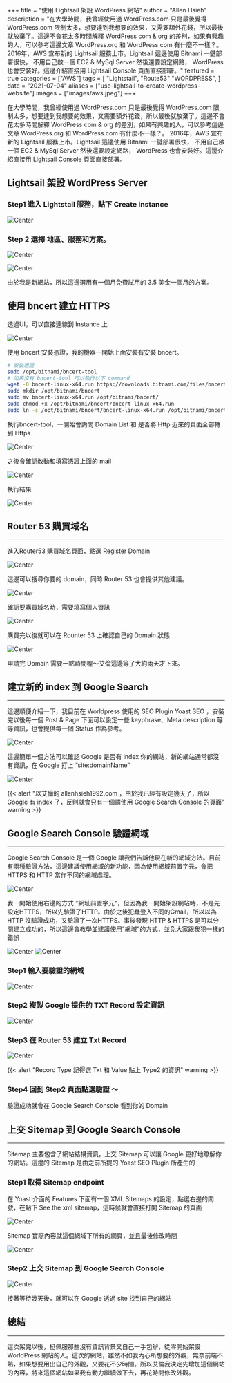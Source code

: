 +++
title = "使用 Lightsail 架設 WordPress 網站"
author = "Allen Hsieh"
description = "在大學時間，我曾經使用過 WordPress.com 只是最後覺得 WordPress.com 限制太多，想要達到我想要的效果，又需要額外花錢，所以最後就放棄了。這邊不會花太多時間解釋 WordPress com & org 的差別，如果有興趣的人，可以參考這邊文章 WordPress.org 和 WordPress.com 有什麼不一樣？。 2016年，AWS 宣布新的 Lightsail 服務上市。Lightsail 這邊使用 Bitnami 一鍵部署很快， 不用自己啟一個 EC2 & MySql Server 然後還要設定網路， WordPress 也會安裝好。這邊介紹直接用 Lightsail Console 頁面直接部署。"
featured = true
categories = ["AWS"]
tags = [
    "Lightstail",
    "Route53"
    "WORDPRESS",
]
date = "2021-07-04"
aliases = ["use-lightsail-to-create-wordpress-website"]
images = ["images/aws.jpeg"]
+++

在大學時間，我曾經使用過 WordPress.com 只是最後覺得 WordPress.com 限制太多，想要達到我想要的效果，又需要額外花錢，所以最後就放棄了。這邊不會花太多時間解釋 WordPress com & org 的差別，如果有興趣的人，可以參考這邊文章 WordPress.org 和 WordPress.com 有什麼不一樣？。 2016年，AWS 宣布新的 Lightsail 服務上市。Lightsail 這邊使用 Bitnami 一鍵部署很快， 不用自己啟一個 EC2 & MySql Server 然後還要設定網路， WordPress 也會安裝好。這邊介紹直接用 Lightsail Console 頁面直接部署。

## Lightsail 架設 WordPress Server

### Step1 進入 Lightstail 服務，點下 Create instance

![Center](/images/post/use-lightsail-to-create-wordpress-website/Lightsail1.png#center)

### Step 2 選擇 地區、服務和方案。

![Center](/images/post/use-lightsail-to-create-wordpress-website/Lightsail2.png#center)

![Center](/images/post/use-lightsail-to-create-wordpress-website/Lightsail3.png#center)

由於我是新網站，所以這邊選用有一個月免費試用的 3.5 美金一個月的方案。


## 使用 bncert 建立 HTTPS

透過UI，可以直接連線到 Instance 上

![Center](/images/post/use-lightsail-to-create-wordpress-website/ssh_to_lightsail_instance.png#center)

使用 bncert 安裝憑證，我的機器一開始上面安裝有安裝 bncert。

```bash
# 安裝憑證
sudo /opt/bitnami/bncert-tool
# 如果沒有 bncert-tool 可以執行以下 command
wget -O bncert-linux-x64.run https://downloads.bitnami.com/files/bncert/latest/bncert-linux-x64.run
sudo mkdir /opt/bitnami/bncert
sudo mv bncert-linux-x64.run /opt/bitnami/bncert/
sudo chmod +x /opt/bitnami/bncert/bncert-linux-x64.run
sudo ln -s /opt/bitnami/bncert/bncert-linux-x64.run /opt/bitnami/bncert-tool
```

執行bncert-tool，一開始會詢問 Domain List 和 是否將 Http 近來的頁面全部轉到 Https

![Center](/images/post/use-lightsail-to-create-wordpress-website/bncert2.png#center)

之後會確認改動和填寫憑證上面的 mail

![Center](/images/post/use-lightsail-to-create-wordpress-website/bncert3.png#center)

執行結果

![Center](/images/post/use-lightsail-to-create-wordpress-website/bncert4.png#center)

## Router 53 購買域名
---

進入Router53 購買域名頁面，點選 Register Domain

![Center](/images/post/use-lightsail-to-create-wordpress-website/router53_1.png#center)

這邊可以搜尋你要的 domain，同時 Router 53 也會提供其他建議。

![Center](/images/post/use-lightsail-to-create-wordpress-website/router53_2.png#center)

確認要購買域名時，需要填寫個人資訊

![Center](/images/post/use-lightsail-to-create-wordpress-website/router53_3.png#center)

購買完以後就可以在 Rounter 53 上確認自己的 Domain 狀態

![Center](/images/post/use-lightsail-to-create-wordpress-website/router53_4.png#center)

申請完 Domain 需要一點時間喔～艾倫這邊等了大約兩天才下來。

## 建立新的 index 到 Google Search
---

這邊順便介紹一下，我目前在 Worldpress 使用的 SEO Plugin Yoast SEO ，安裝完以後每一個 Post & Page 下面可以設定一些 keyphrase、Meta description 等等資訊，也會提供每一個 Status 作為參考。

![Center](/images/post/use-lightsail-to-create-wordpress-website/seo_example.png#center)

這邊簡單一個方法可以確認 Google 是否有 index 你的網站，新的網站通常都沒有資訊，在 Google 打上 “site:domainName”

![Center](/images/post/use-lightsail-to-create-wordpress-website/google_site_result.png#center)

{{< alert "以艾倫的 allenhsieh1992.com ，由於我已經有設定幾天了，所以 Google 有 index 了，反則就會只有一個請使用 Google Search Console 的頁面" warning >}}



## Google Search Console 驗證網域
---

Google Search Console 是一個 Google 讓我們告訴他現在新的網域方法。目前有兩種驗證方法，這邊建議使用網域的新功能，因為使用網域前置字元，會把 HTTPS 和 HTTP 當作不同的網域處理。

![Center](/images/post/use-lightsail-to-create-wordpress-website/google_search_console_add_domain.png#center)

我一開始使用右邊的方式 "網址前置字元"，但因為我一開始架設網站時，不是先設定HTTPS，所以先驗證了HTTP。由於之後犯蠢登入不同的Gmail，所以以為HTTP 沒驗證成功，又驗證了一次HTTPS。事後發現 HTTP & HTTPS 是可以分開建立成功的，所以這邊會教學並建議使用"網域"的方式，並免大家跟我犯一樣的錯誤

![Center](/images/post/use-lightsail-to-create-wordpress-website/google_search_console_add_domain1.png#center)
![Center](/images/post/use-lightsail-to-create-wordpress-website/google_search_console_add_domain2.png#center)

### Step1 輸入要驗證的網域

![Center](/images/post/use-lightsail-to-create-wordpress-website/add_domain_step1.png#center)

### Step2 複製 Google 提供的 TXT Record 設定資訊

![Center](/images/post/use-lightsail-to-create-wordpress-website/add_domain_step2.png#center)

### Step3 在 Router 53 建立 Txt Record

![Center](/images/post/use-lightsail-to-create-wordpress-website/add_domain_step3.png#center)

{{< alert "Record Type 記得選 Txt 和 Value 貼上 Type2 的資訊" warning >}}

### Step4 回到 Step2 頁面點選驗證 ～

驗證成功就會在 Google Search Console 看到你的 Domain


## 上交 Sitemap 到 Google Search Console
---

Sitemap 主要包含了網站結構資訊，上交 Sitemap 可以讓 Google 更好地瞭解你的網站。這邊的 Sitemap 是由之前所提的 Yoast SEO Plugin 所產生的


### Step1 取得 Sitemap endpoint

在 Yoast 介面的 Features 下面有一個 XML Sitemaps 的設定，點選右邊的問號，在點下 See the xml sitemap，這時候就會直接打開 Sitemap 的頁面

![Center](/images/post/use-lightsail-to-create-wordpress-website/Sitemap.png#center)

Sitemap 實際內容就這個網域下所有的網頁，並且最後修改時間

![Center](/images/post/use-lightsail-to-create-wordpress-website/Sitemap2.png#center)

### Step2 上交 Sitemap 到 Google Search Console

![Center](/images/post/use-lightsail-to-create-wordpress-website/Sitemap3.png#center)

接著等待幾天後，就可以在 Google 透過 site 找到自己的網站

## 總結
---

這次架完以後，挺佩服那些沒有資訊背景又自己一手包辦，從零開始架設WorldPress 網站的人。這次的網站，雖然不如我內心所想要的外觀，無奈前端不熟，如果想要用出自己的外觀，又要花不少時間。所以艾倫我決定先增加這個網站的內容，將來這個網站如果我有動力繼續做下去，再花時間修改外觀。


